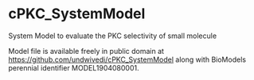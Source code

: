 # cPKC_SystemModel
System Model to evaluate the PKC selectivity of small molecule

Model file is available freely in public domain at https://github.com/undwivedi/cPKC_SystemModel along with BioModels perennial identifier MODEL1904080001.

